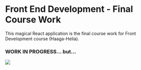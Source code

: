 # Front End Development - Final Course Work
This magical React application is the final course work for Front Development course (Haaga-Helia).
### WORK IN PROGRESS... but...

![](https://media2.giphy.com/media/3owzVXoDN8iP0w3T68/giphy.gif?cid=790b76115cd0fbc7395944654995da5d&rid=giphy.gif)